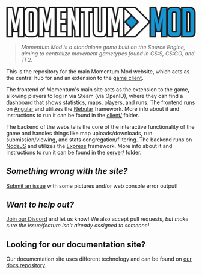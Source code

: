 ![Momentum Mod Logo](client/src/assets/images/logo.svg)

> *Momentum Mod is a standalone game built on the Source Engine, aiming to centralize movement gametypes found in CS:S, CS:GO, and TF2.*

This is the repository for the main Momentum Mod website, which acts as the central hub for and an extension to the [game client](https://github.com/momentum-mod/game). 

The frontend of Momentum's main site acts as the extension to the game, allowing players to log in via Steam (via OpenID), where they can find a dashboard that shows statistics, maps, players, and runs. The frontend runs on [Angular](https://angular.io) and utilizes the [Nebular](https://github.com/akveo/nebular) framework. More info about it and instructions to run it can be found in the [client/](client/) folder.

The backend of the website is the core of the interactive functionality of the game and handles things like map uploads/downloads, run submission/viewing, and stats congregation/filtering. The backend runs on [NodeJS](https://nodejs.org/) and utilizes the [Express](https://expressjs.com/) framework. More info about it and instructions to run it can be found in the [server/](server/) folder.

## *Something wrong with the site?*  
[Submit an issue](https://github.com/momentum-mod/website/issues/new) with some pictures and/or web console error output!

## *Want to help out?*
[Join our Discord](https://discord.gg/wQWkRb6) and let us know! We also accept pull requests, *but make sure the issue/feature isn't already assigned to someone!*

## Looking for our documentation site?
Our documentation site uses different technology and can be found on [our docs repository](https://github.com/momentum-mod/docs).